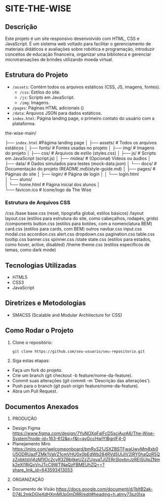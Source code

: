 # SITE-THE-WISE

## Descrição
Este projeto é um site responsivo desenvolvido com HTML, CSS e JavaScript. 
É um sistema web voltado para facilitar o gerenciamento de materiais didáticos e avaliações sobre robótica e programação, introduzir conceitos de educação financeira, organizar uma biblioteca e gerenciar microtransações de brindes utilizando moeda virtual.

## Estrutura do Projeto
- `/assets`: Contém todos os arquivos estáticos (CSS, JS, imagens, fontes).
  - `/css`: Estilos do site.
  - `/js`: Scripts em JavaScript.
  - `/img`: Imagens.
- `/pages`: Páginas HTML adicionais ()
- `/data`: Arquivos JSON para dados estáticos.
- `index.html`: Página landing page, o primeiro contato do usuário com a plataforma.

the-wise-main/

├── `index.html`          #Págima landing page
│
├── assets/               # Todos os arquivos estáticos
│   ├── fonts/            # Fontes usadas no projeto
│   ├── img/              # Imagens do projeto
│   ├── css/              # Arquivos de estilo (styles.css) 
│   ├── js/               # Scripts em JavaScript (script.js)
│   ├── midea/            # (Opcional) Vídeos ou áudios
│   ├── data/             # Dados simulados para testes (mock-data.json)
│   └── docs/             # Documentação do projeto (README.md)(style-guide.md)
│
├── pages/                # Páginas do site
│   ├── login/            # Página de login
│   │   └── login.html  
│   └── aluno/          
│       └──  home.html    # Página inicial dos alunos
│       
└── favicon.ico           # Icone/logo da The Wise

### Estrutura de Arquivos CSS

/css
  /base
    base.css         (reset, tipografia global, estilos básicos)
  /layout
    layout.css       (estilos para estrutura do site, como cabeçalhos, rodapés, grids)
  /components
    button.css       (estilos para botões, com a nomenclatura BEM)
    card.css         (estilos para cards, com BEM)
    outros
      navbar.css
      input.css
      modal.css
      accordion.css
      alert.css
      dropdown.css
      pagination.css
      table.css
      tooltip.css
      banner.css
      spinner.css
  /state
    state.css        (estilos para estados, como hover, active, disabled)
  /theme
    theme.css        (estilos específicos de temas, como dark mode)


## Tecnologias Utilizadas
- HTML5
- CSS3
- JavaScript

## Diretrizes e Metodologias
- SMACSS (Scalable and Modular Architecture for CSS)


## Como Rodar o Projeto
1. Clone o repositório:
   ```bash
   git clone https://github.com/seu-usuario/seu-repositorio.git

2. Siga estas etapas:

- Faça um fork do projeto.
- Crie um branch (git checkout -b feature/nome-da-feature).
- Commit suas alterações (git commit -m 'Descrição das alterações').
- Push para o branch (git push origin feature/nome-da-feature).
- Abra um Pull Request.

## Documentos Anexados
1. PRODUÇÃO
- Design Figma https://www.figma.com/design/7YuNOXqFaIFcD5sciAurA6/The-Wise-System?node-id=163-612&p=f&t=qyGccHwlYIBgnlF4-0
- Planejamento Miro https://miro.com/welcomeonboard/bmRxS21JSXZBSTFwaUwyMm8xb0U5ODRUazFZMk1VaVZ1cmVHU0x0bEdWb284RVd5UlJIV2lRY0haQzR5QzZobktsVjAzM1lOc2cyR3ZBbjlkeUZzZUgvaTJlZERrSlovbnJzRElSUlpZNmk2eXl1RjQxVnJTcC9WTlNaQzFBMEUhZQ==?share_link_id=643593413053


2. ORGANIZAÇÃO
- Documento de Visão https://docs.google.com/document/d/1bltB2ak-D74L2mkDGleXdHXmMUp0mDRR/edit#heading=h.atmy73sz0lxa

